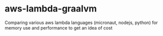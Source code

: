 # aws-lambda-graalvm
Comparing various aws lambda languages (micronaut, nodejs, python) for memory use and performance to get an idea of cost
